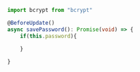 ```typescript
import bcrypt from "bcrypt"

@BeforeUpdate()
async savePassword(): Promise(void) => {
	if(this.password){
		
	}

}
```
<!--stackedit_data:
eyJoaXN0b3J5IjpbLTc5MTIxNTE1MF19
-->